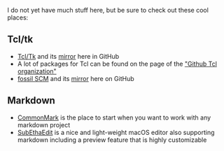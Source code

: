 I do not yet have much stuff here, but be sure to check out these cool places:

## Tcl/tk
- [Tcl/Tk](https://www.tcl-lang.org) and its [mirror](https://github.com/tcltk/tcl) here in GitHub
- A lot of packages for Tcl can be found on the page of the ["Github Tcl organization"](https://github.com/tcltk)
- [fossil SCM](https://fossil-scm.org) and its [mirror](https://github.com/drhsqlite/fossil-mirror) here on GitHub

## Markdown
- [CommonMark](https://github.com/commonmark) is the place to start when you want to work with any markdown project
- [SubEthaEdit](https://github.com/subethaedit) is a nice and light-weight macOS editor also supporting markdown including a preview feature that is highly customizable
